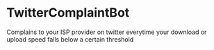 # TwitterComplaintBot
Complains to your ISP provider on twitter everytime your download or upload speed falls below a certain threshold

